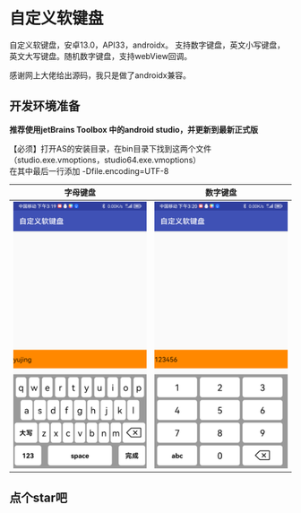 # 自定义软键盘
自定义软键盘，安卓13.0，API33，androidx。
支持数字键盘，英文小写键盘，英文大写键盘。随机数字键盘，支持webView回调。

感谢网上大佬给出源码，我只是做了androidx兼容。

## 开发环境准备
**推荐使用jetBrains Toolbox 中的android studio，并更新到最新正式版**  

【必须】打开AS的安装目录，在bin目录下找到这两个文件（studio.exe.vmoptions，studio64.exe.vmoptions）  
在其中最后一行添加	-Dfile.encoding=UTF-8   


|                           字母键盘                            |                           数字键盘                            |
| :-------------------------------------------------------: | :-------------------------------------------------------: |
| ![Screenshot_字母键盘](app/doc/Screenshot_字母键盘.png) | ![Screenshot_数字键盘](app/doc/Screenshot_数字键盘.png) |


## 点个star吧